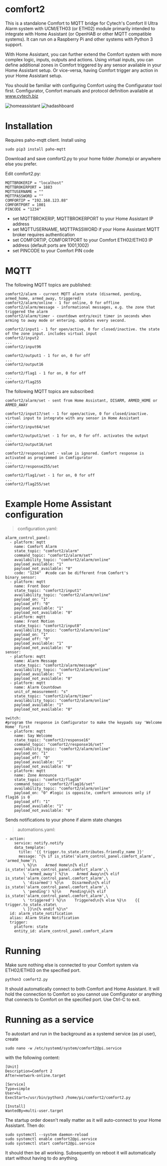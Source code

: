# comfort2

This is a standalone Comfort to MQTT bridge for Cytech's Comfort II Ultra Alarm system with UCM/ETH03 (or ETH02) module primarily intended to integrate with Home Assistant (or OpenHAB or other MQTT compatible systems). It can run on a Raspberry Pi and other systems with Python 3 support.

With Home Assistant, you can further extend the Comfort system with more complex logic, inputs, outputs and actions. Using virtual inputs, you can define additional zones in Comfort triggered by any sensor available in your Home Assistant setup. Or vice-versa, having Comfort trigger any action in your Home Assistant setup.

You should be familiar with configuring Comfort using the Comfigurator tool first. Comfigurator, Comfort manuals and protocol definition available at www.cytech.biz

![homeassistant](homeassistant.png)
![hadashboard](hadashboard.png)

# Installation

Requires paho-mqtt client. Install using
```
sudo pip3 install paho-mqtt
```

Download and save comfort2.py to your home folder /home/pi or anywhere else you prefer.

Edit comfort2.py:
```
MQTTBROKERIP = "localhost"
MQTTBROKERPORT = 1883
MQTTUSERNAME = ""
MQTTPASSWORD = ""
COMFORTIP = "192.168.123.88"
COMFORTPORT = 1001
PINCODE = "1234"
```
- set MQTTBROKERIP, MQTTBROKERPORT to your Home Assistant IP address
- set MQTTUSERNAME, MQTTPASSWORD if your Home Assistant MQTT broker requires authentication
- set COMFORTIP, COMFORTPORT to your Comfort ETH02/ETH03 IP address (default ports are 1001,1002)
- set PINCODE to your Comfort PIN code

# MQTT

The following MQTT topics are published:
```
comfort2/alarm - current MQTT alarm state (disarmed, pending, armed_home, armed_away, triggered)
comfort2/alarm/online - 1 for online, 0 for offline
comfort2/alarm/message - informational messages, e.g. the zone that triggered the alarm
comfort2/alarm/timer - countdown entry/exit timer in seconds when arming to away mode or entering. updates every second.

comfort2/input1 - 1 for open/active, 0 for closed/inactive. the state of the zone input. includes virtual input
comfort2/input2
...
comfort2/input96

comfort2/output1 - 1 for on, 0 for off
...
comfort2/output16

comfort2/flag1 - 1 for on, 0 for off
...
comfort2/flag255
```

The following MQTT topics are subscribed:
```
comfort2/alarm/set - sent from Home Assistant, DISARM, ARMED_HOME or ARMED_AWAY

comfort2/input17/set - 1 for open/active, 0 for closed/inactive. virtual input to integrate with any sensor in Home Assistant
...
comfort2/input64/set

comfort2/output1/set - 1 for on, 0 for off. activates the output
...
comfort2/output16/set

comfort2/response1/set - value is ignored. Comfort response is activated as programmed in Comfigurator
...
comfort2/response255/set

comfort2/flag1/set - 1 for on, 0 for off
...
comfort2/flag255/set
```

# Example Home Assistant configuration
> configuration.yaml:
```
alarm_control_panel:
  - platform: mqtt
    name: Comfort Alarm
    state_topic: "comfort2/alarm"
    command_topic: "comfort2/alarm/set"
    availability_topic: "comfort2/alarm/online"
    payload_available: "1"
    payload_not_available: "0"
    code: "1234"  #code can be different from Comfort's
binary_sensor:
  - platform: mqtt
    name: Front Door
    state_topic: "comfort2/input1"
    availability_topic: "comfort2/alarm/online"
    payload_on: "1"
    payload_off: "0"
    payload_available: "1"
    payload_not_available: "0"    
  - platform: mqtt
    name: Front Motion
    state_topic: "comfort2/input8"
    availability_topic: "comfort2/alarm/online"
    payload_on: "1"
    payload_off: "0"
    payload_available: "1"
    payload_not_available: "0"
sensor:
  - platform: mqtt
    name: Alarm Message
    state_topic: "comfort2/alarm/message"
    availability_topic: "comfort2/alarm/online"
    payload_available: "1"
    payload_not_available: "0"
  - platform: mqtt
    name: Alarm Countdown
    unit_of_measurement: "s"
    state_topic: "comfort2/alarm/timer"
    availability_topic: "comfort2/alarm/online"
    payload_available: "1"
    payload_not_available: "0"
    
switch:
#program the response in Comfigurator to make the keypads say 'Welcome Home' first
  - platform: mqtt
    name: Say Welcome 
    state_topic: "comfort2/response16"
    command_topic: "comfort2/response16/set"
    availability_topic: "comfort2/alarm/online"
    payload_on: "1"
    payload_off: "0"
    payload_available: "1"
    payload_not_available: "0"
  - platform: mqtt
    name: Zone Announce
    state_topic: "comfort2/flag16"
    command_topic: "comfort2/flag16/set"
    availability_topic: "comfort2/alarm/online"
    payload_on: "0" #logic is opposite, comfort announces only if flag16 is 0
    payload_off: "1"
    payload_available: "1"
    payload_not_available: "0"
```

Sends notifications to your phone if alarm state changes
> automations.yaml:
```
- action:
    service: notify.notify
    data_template:
      title: '{{ trigger.to_state.attributes.friendly_name }}'
      message: "{% if is_state('alarm_control_panel.comfort_alarm', 'armed_home')\
        \ %}\n    Armed Home\n{% elif is_state('alarm_control_panel.comfort_alarm',\
        \ 'armed_away') %}\n    Armed Away\n{% elif is_state('alarm_control_panel.comfort_alarm',\
        \ 'disarmed') %}\n    Disarmed\n{% elif is_state('alarm_control_panel.comfort_alarm',\
        \ 'pending') %}\n    Pending\n{% elif is_state('alarm_control_panel.comfort_alarm',\
        \ 'triggered') %}\n    Triggered\n{% else %}\n    {{ trigger.to_state.state\
        \ }}\n{% endif %}\n"
  id: alarm_state_notification
  alias: Alarm State Notification
  trigger:
    platform: state
    entity_id: alarm_control_panel.comfort_alarm
```
# Running

Make sure nothing else is connected to your Comfort system via ETH02/ETH03 on the specified port.
```
python3 comfort2.py
```
It should automatically connect to both Comfort and Home Assistant. It will hold the connection to Comfort so you cannot use Comfigurator or anything that connects to Comfort on the specified port. Use Ctrl-C to exit.

# Running as a service

To autostart and run in the background as a systemd service (as pi user), create
```
sudo nano -w /etc/systemd/system/comfort2@pi.service
```
with the following content:
```
[Unit]
Description=Comfort 2
After=network-online.target

[Service]
Type=simple
User=%i
ExecStart=/usr/bin/python3 /home/pi/comfort2/comfort2.py

[Install]
WantedBy=multi-user.target
```

The startup order doesn't really matter as it will auto-connect to your Home Assistant. Then do:

```
sudo systemctl --system daemon-reload
sudo systemctl enable comfort2@pi.service
sudo systemctl start comfort2@pi.service
```

It should then be all working. Subsequently on reboot it will automatically start without having to do anything.
